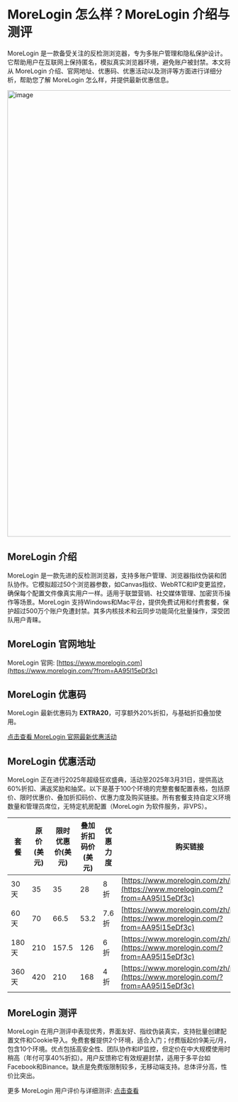 # MoreLogin 怎么样？MoreLogin 介绍与测评

MoreLogin 是一款备受关注的反检测浏览器，专为多账户管理和隐私保护设计。它帮助用户在互联网上保持匿名，模拟真实浏览器环境，避免账户被封禁。本文将从 MoreLogin 介绍、官网地址、优惠码、优惠活动以及测评等方面进行详细分析，帮助您了解 MoreLogin 怎么样，并提供最新优惠信息。

<img width="2738" height="1008" alt="image" src="https://github.com/user-attachments/assets/fc3041e1-484f-4407-8ad6-e4aac7f6ea75" />

## MoreLogin 介绍

MoreLogin 是一款先进的反检测浏览器，支持多账户管理、浏览器指纹伪装和团队协作。它模拟超过50个浏览器参数，如Canvas指纹、WebRTC和IP变更监控，确保每个配置文件像真实用户一样。适用于联盟营销、社交媒体管理、加密货币操作等场景。MoreLogin 支持Windows和Mac平台，提供免费试用和付费套餐，保护超过500万个账户免遭封禁。其多内核技术和云同步功能简化批量操作，深受团队用户青睐。

## MoreLogin 官网地址

MoreLogin 官网: [https://www.morelogin.com](https://www.morelogin.com/?from=AA95l15eDf3c)

## MoreLogin 优惠码

MoreLogin 最新优惠码为 **EXTRA20**，可享额外20%折扣，与基础折扣叠加使用。

[点击查看 MoreLogin 官网最新优惠活动](https://www.morelogin.com/?from=AA95l15eDf3c)

## MoreLogin 优惠活动

MoreLogin 正在进行2025年超级狂欢盛典，活动至2025年3月31日，提供高达60%折扣、满返奖励和抽奖。以下是基于100个环境的完整套餐配置表格，包括原价、限时优惠价、叠加折扣码价、优惠力度及购买链接。所有套餐支持自定义环境数量和管理员席位，无特定机房配置（MoreLogin 为软件服务，非VPS）。

| 套餐  | 原价(美元) | 限时优惠价(美元) | 叠加折扣码价(美元) | 优惠力度 | 购买链接 |
|-------|--------------|--------------------|----------------------|------------|--------------|
| 30天  | 35          | 35                | 28                  | 8折       | [https://www.morelogin.com/zh/pricing/](https://www.morelogin.com/?from=AA95l15eDf3c) |
| 60天  | 70          | 66.5              | 53.2                | 7.6折     | [https://www.morelogin.com/zh/pricing/](https://www.morelogin.com/?from=AA95l15eDf3c) |
| 180天 | 210         | 157.5             | 126                 | 6折       | [https://www.morelogin.com/zh/pricing/](https://www.morelogin.com/?from=AA95l15eDf3c) |
| 360天 | 420         | 210               | 168                 | 4折       | [https://www.morelogin.com/zh/pricing/](https://www.morelogin.com/?from=AA95l15eDf3c) |额外福利：单笔实付满200美元，可获价值100美元硬件钱包或50美元账户余额；新用户首购额外送30天套餐。

## MoreLogin 测评

MoreLogin 在用户测评中表现优秀，界面友好、指纹伪装真实，支持批量创建配置文件和Cookie导入。免费套餐提供2个环境，适合入门；付费版起价9美元/月，包含10个环境。优点包括高安全性、团队协作和IP监控，但定价在中大规模使用时稍高（年付可享40%折扣）。用户反馈称它有效规避封禁，适用于多平台如Facebook和Binance。缺点是免费版限制较多，无移动端支持。总体评分高，性价比突出。

更多 MoreLogin 用户评价与详细测评: [点击查看](https://www.morelogin.com/?from=AA95l15eDf3c)


